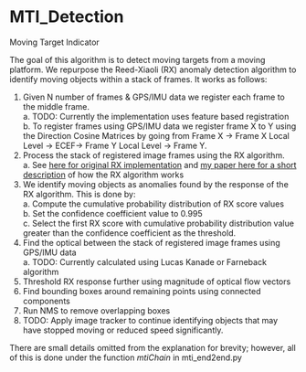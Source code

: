 # MTI_Detection

Moving Target Indicator

The goal of this algorithm is to detect moving targets from a moving platform. We repurpose the Reed-Xiaoli (RX) anomaly detection algorithm to identify moving objects within a stack of frames. It works as follows:

1. Given N number of frames & GPS/IMU data we register each frame to the middle frame. 
		<br> a. TODO: Currently the implementation uses feature based registration
		<br> b. To register frames using GPS/IMU data we register frame X to Y using the Direction Cosine Matrices by going from Frame X -> Frame X Local Level -> ECEF-> Frame Y Local Level -> Frame Y. 
2. Process the stack of registered image frames using the RX algorithm.
		<br> a. See [here for original RX implementation](https://www.umbc.edu/rssipl/pdf/TGRS/tgrs.anomaly/40tgrs06-chang-proof.pdf) and [my paper here for a short description](https://ieeexplore.ieee.org/document/9506700) of how the RX algorithm works <br>
3. We identify moving objects as anomalies found by the response of the RX algorithm. This is done by:
		<br> a. Compute the cumulative probability distribution of RX score values
		<br> b. Set the confidence coefficient value to 0.995
		<br> c. Select the first RX score with cumulative probability distribution value greater than the confidence coefficient as the threshold.<br>
4. Find the optical between the stack of registered image frames using GPS/IMU data
		<br> a. TODO: Currently calculated using Lucas Kanade or Farneback algorithm <br> 
5. Threshold RX response further using magnitude of optical flow vectors
6. Find bounding boxes around remaining points using connected components
7. Run NMS to remove overlapping boxes
8. TODO: Apply image tracker to continue identifying objects that may have stopped moving or reduced speed significantly.

There are small details omitted from the explanation for brevity; however, all of this is done under the function *mtiChain* in mti_end2end.py
